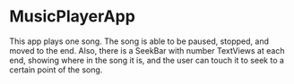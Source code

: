 # MusicPlayerApp
This app plays one song.  The song is able to be paused, stopped, and moved to the end.  Also, there is a SeekBar with number TextViews at each end, showing where in the song it is, and the user can touch it to seek to a certain point of the song.
